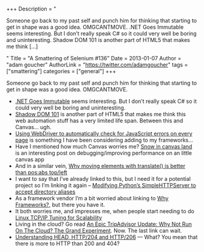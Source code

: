+++
Description = "<p>Someone go back to my past self and punch him for thinking that starting to get in shape was a good idea. OMGCANTMOVE. .NET Goes Immutable seems interesting. But I don’t really speak C# so it could very well be boring and uninteresting. Shadow DOM 101 is another part of HTML5 that makes me think […]</p>"
Title = "A Smattering of Selenium #136"
Date = 2013-01-07
Author = "adam goucher"
AuthorLink = "https://twitter.com/adamgoucher"
tags = ["smattering"]
categories = ["general"]
+++
<p>Someone go back to my past self and punch him for thinking that starting to get in shape was a good idea. OMGCANTMOVE.</p>
<ul>
<li><a href="http://www.infoq.com/news/2013/01/Immutable-BCL">.NET Goes Immutable</a> seems interesting. But I don&#8217;t really speak C# so it could very well be boring and uninteresting.</li>
<li><a href="http://www.html5rocks.com/en/tutorials/webcomponents/shadowdom/">Shadow DOM 101</a> is another part of HTML5 that makes me think this web automation stuff has a very limited life span. Between this and Canvas&#8230; ugh.</li>
<li><a href="http://watirmelon.com/2012/12/19/using-webdriver-to-automatically-check-for-javascript-errors-on-every-page/">Using WebDriver to automatically check for JavaScript errors on every page</a> is something I have been considering adding to my frameworks&#8230;</li>
<li>Have I mentioned how much Canvas worries me? <a href="https://gist.github.com/4338551">Snow in canvas land</a> is an interesting post on debugging/improving performance on an little canvas app</li>
<li>And in a similar vein, <a href="http://paulirish.com/2012/why-moving-elements-with-translate-is-better-than-posabs-topleft/">Why moving elements with translate() is better than pos:abs top/left</a></li>
<li>I want to say that I&#8217;ve already linked to this, but I need it for a potential project so I&#8217;m linking it again &#8211; <a href="http://www.huyng.com/posts/modifying-python-simplehttpserver/">Modifying Python&#8217;s SimpleHTTPServer to accept directory aliases</a></li>
<li>As a framework vendor I&#8217;m a bit worried about linking to <a href="http://blog.8thlight.com/myles-megyesi/2012/09/12/why-frameworks.html">Why Frameworks?</a>, but there you have it.</li>
<li>It both worries me, and impresses me, when people start needing to do <a href="http://www.engineyard.com/blog/2012/linux-scalability/">Linux TCP/IP Tuning for Scalability</a></li>
<li>Living in the cloud? Go read <a href="http://highscalability.com/blog/2012/10/2/an-epic-tripadvisor-update-why-not-run-on-the-cloud-the-gran.html">An Epic TripAdvisor Update: Why Not Run On The Cloud? The Grand Experiment</a>. Now. The last link can wait.</li>
<li><a href="http://www.telerik.com/automated-testing-tools/blog/12-11-12/understanding-head-http-204-and-http-206.aspx">Understanding HEAD, HTTP/204 and HTTP/206</a> &#8212; What? You mean that there is more to HTTP than 200 and 404?</li>
</ul>

